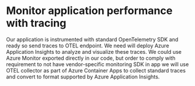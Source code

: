 # Monitor application performance with tracing
Our application is instrumented with standard OpenTelemetry SDK and ready so send traces to OTEL endpoint. We need will deploy Azure Application Insights to analyze and visualize these traces.
We could use Azure Monitor exported directly in our code, but order to comply with requirement to not have vendor-specific monitoring SDK in app we will use OTEL collector as part of Azure Container Apps to collect standard traces and convert to format supported by Azure Application Insights.

